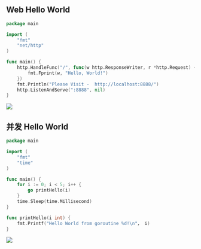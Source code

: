 <!--
 * @Description: 
 * @Version: 1.0
 * @Author: DaLao
 * @Email: dalao_li@163.com
 * @Date: 2021-01-16 17:59:34
 * @LastEditors: DaLao
 * @LastEditTime: 2021-11-10 23:04:07
-->

## Web Hello World

```go
package main

import (
    "fmt"
    "net/http"
)

func main() {
    http.HandleFunc("/", func(w http.ResponseWriter, r *http.Request) {
        fmt.Fprint(w, "Hello, World!")
    })
    fmt.Println("Please Visit -  http://localhost:8888/")
    http.ListenAndServe(":8888", nil)
}
```

![](https://cdn.hurra.ltd/img/20210110181933.png)

## 并发 Hello World

```go
package main

import (
	"fmt"
	"time"
)

func main() {
	for i := 0; i < 5; i++ {
		go printHello(i)
	}
	time.Sleep(time.Millisecond)
}

func printHello(i int) {
	fmt.Printf("Hello World from goroutine %d!\n"， i)
}
```

![](https://cdn.hurra.ltd/img/20210110194117.png)
